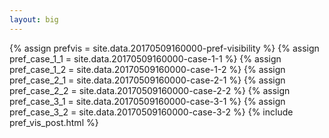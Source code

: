```yaml
---
layout: big
---
```

{% assign prefvis = site.data.20170509160000-pref-visibility %}
{% assign pref_case_1_1 = site.data.20170509160000-case-1-1 %}
{% assign pref_case_1_2 = site.data.20170509160000-case-1-2 %}
{% assign pref_case_2_1 = site.data.20170509160000-case-2-1 %}
{% assign pref_case_2_2 = site.data.20170509160000-case-2-2 %}
{% assign pref_case_3_1 = site.data.20170509160000-case-3-1 %}
{% assign pref_case_3_2 = site.data.20170509160000-case-3-2 %}
{% include pref_vis_post.html %}
